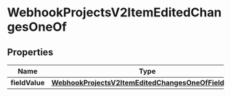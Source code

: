 

# WebhookProjectsV2ItemEditedChangesOneOf


## Properties

| Name | Type | Description | Notes |
|------------ | ------------- | ------------- | -------------|
|**fieldValue** | [**WebhookProjectsV2ItemEditedChangesOneOfFieldValue**](WebhookProjectsV2ItemEditedChangesOneOfFieldValue.md) |  |  |



